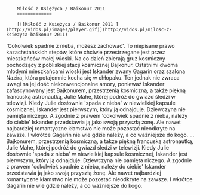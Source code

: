
        Miłość z Księżyca / Baikonur 2011 
        =============
        
        [![Miłość z Księżyca / Baikonur 2011 ](http://vidos.pl/images/player.gif)](http://vidos.pl/milosc-z-ksiezyca-baikonur-2011)
        
        
 'Cokolwiek spadnie z nieba, możesz zachować'. To niepisane prawo kazachstańskich stepów, które chciwie przestrzegane jest przez mieszkańców małej wioski. Na co dzień zbierają gruz kosmiczny pochodzący z pobliskiej stacji kosmicznej Bajkonur. Ostatnimi dwoma młodymi mieszkańcami wioski jest Iskander zwany Gagarin oraz szalona Nazira, która potajemnie kocha się w chłopaku. Ten jednak nie zwraca uwagi na jej dość niekonwencjonalne amory, ponieważ Iskander zafascynowany jest Bajkonurem, przestrzenią kosmiczną, a także piękną francuską astronautką, Julie Mahe, której podróż do gwiazd śledzi w telewizji. Kiedy Julie dosłownie 'spada z nieba' w niewielkiej kapsule kosmicznej, Iskander jest pierwszym, który ją odnajduje. Dziewczyna nie pamięta niczego. A zgodnie z prawem 'cokolwiek spadnie z nieba, należy do ciebie' Iskander przedstawia ją jako swoją przyszłą żonę. Ale nawet najbardziej romantyczne kłamstwo nie może pozostać nieodkryte na zawsze. I wkrótce Gagarin nie wie gdzie należy, a co ważniejsze do kogo.   ... Bajkonurem, przestrzenią kosmiczną, a także piękną francuską astronautką, Julie Mahe, której podróż do gwiazd śledzi w telewizji. Kiedy Julie dosłownie 'spada z nieba' w niewielkiej kapsule kosmicznej, Iskander jest pierwszym, który ją odnajduje. Dziewczyna nie pamięta niczego. A zgodnie z prawem 'cokolwiek spadnie z nieba, należy do ciebie' Iskander przedstawia ją jako swoją przyszłą żonę. Ale nawet najbardziej romantyczne kłamstwo nie może pozostać nieodkryte na zawsze. I wkrótce Gagarin nie wie gdzie należy, a co ważniejsze do kogo.
    